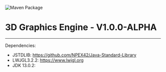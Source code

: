 ![Maven Package](https://github.com/NPEX42/3D-Graphics-Engine/workflows/Maven%20Package/badge.svg)
# 3D Graphics Engine - V1.0.0-ALPHA
----
Dependencies:
- JSTDLIB: https://github.com/NPEX42/Java-Standard-Library
- LWJGL3.2.2: https://www.lwjgl.org
- JDK 13.0.2:
